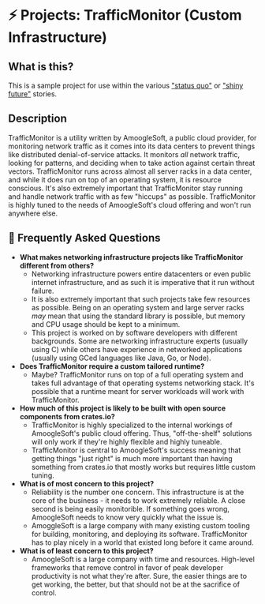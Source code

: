# ⚡ Projects: TrafficMonitor (Custom Infrastructure)

## What is this?

This is a sample project for use within the various ["status quo"] or ["shiny future"] stories.

["status quo"]: ../status_quo.md
["shiny future"]: ../shiny_future.md

## Description

TrafficMonitor is a utility written by AmoogleSoft, a public cloud provider, for monitoring network traffic as it comes into its data centers to prevent things like distributed denial-of-service attacks. It monitors *all* network traffic, looking for patterns, and deciding when to take action against certain threat vectors. TrafficMonitor runs across almost all server racks in a data center, and while it does run on top of an operating system, it is resource conscious. It's also extremely important that TrafficMonitor stay running and handle network traffic with as few "hiccups" as possible. TrafficMonitor is highly tuned to the needs of AmoogleSoft's cloud offering and won't run anywhere else.

## 🤔 Frequently Asked Questions

* **What makes networking infrastructure projects like TrafficMonitor different from others?**
    * Networking infrastructure powers entire datacenters or even public internet infrastructure, and as such it is imperative that it run without failure.
    * It is also extremely important that such projects take few resources as possible. Being on an operating system and large server racks *may* mean that using the standard library is possible, but memory and CPU usage should be kept to a minimum.
    * This project is worked on by software developers with different backgrounds. Some are networking infrastructure experts (usually using C) while others have experience in networked applications (usually using GCed languages like Java, Go, or Node).
* **Does TrafficMonitor require a custom tailored runtime?**
    * Maybe? TrafficMonitor runs on top of a full operating system and takes full advantage of that operating systems networking stack. It's possible that a runtime meant for server workloads will work with TrafficMonitor.
* **How much of this project is likely to be built with open source components from crates.io?**
    * TrafficMonitor is highly specialized to the internal workings of AmoogleSoft's public cloud offering. Thus, "off-the-shelf" solutions will only work if they're highly flexible and highly tuneable. 
    * TrafficMonitor is central to AmoogleSoft's success meaning that getting things "just right" is much more important than having something from crates.io that mostly works but requires little custom tuning.
* **What is of most concern to this project?**
    * Reliability is the number one concern. This infrastructure is at the core of the business - it needs to work extremely reliable. A close second is being easily monitorible. If something goes wrong, AmoogleSoft needs to know very quickly what the issue is.
    * AmoggleSoft is a large company with many existing custom tooling for building, monitoring, and deploying its software. TrafficMonitor has to play nicely in a world that existed long before it came around.
* **What is of least concern to this project?**
    * AmoogleSoft is a large company with time and resources. High-level frameworks that remove control in favor of peak developer productivity is not what they're after. Sure, the easier things are to get working, the better, but that should not be at the sacrifice of control.

